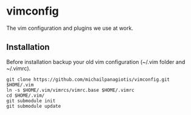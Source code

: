 vimconfig
=========

The vim configuration and plugins we use at work.


Installation
------------

Before installation backup your old vim configuration (~/.vim folder and ~/.vimrc).

    git clone https://github.com/michailpanagiotis/vimconfig.git $HOME/.vim
    ln -s $HOME/.vim/vimrcs/vimrc.base $HOME/.vimrc
    cd $HOME/.vim/
    git submodule init
    git submodule update

